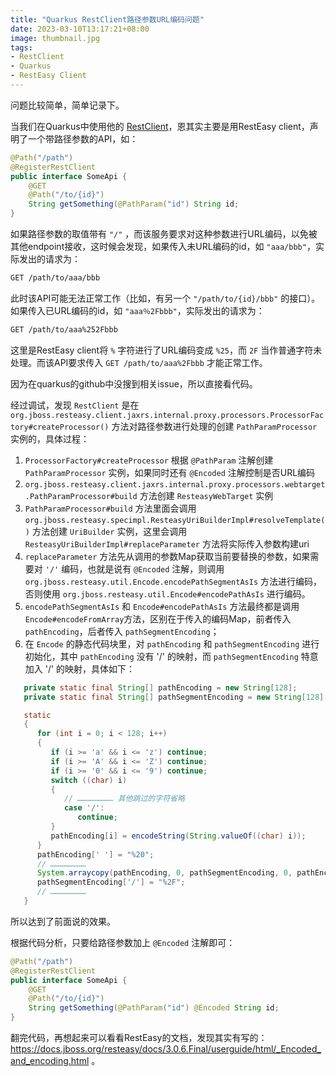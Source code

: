 ```yaml
---
title: "Quarkus RestClient路径参数URL编码问题"
date: 2023-03-10T13:17:21+08:00
image: thumbnail.jpg
tags:
- RestClient
- Quarkus
- RestEasy Client
---
```


问题比较简单，简单记录下。

当我们在Quarkus中使用他的 [RestClient](https://cn.quarkus.io/guides/rest-client)，恩其实主要是用RestEasy client，声明了一个带路径参数的API，如：

```java
@Path("/path")
@RegisterRestClient
public interface SomeApi {
    @GET
    @Path("/to/{id}")
    String getSomething(@PathParam("id") String id;
}
```

如果路径参数的取值带有 `"/"` ，而该服务要求对这种参数进行URL编码，以免被其他endpoint接收，这时候会发现，如果传入未URL编码的id，如 `"aaa/bbb"`，实际发出的请求为：

```bash
GET /path/to/aaa/bbb
```

此时该API可能无法正常工作（比如，有另一个 `"/path/to/{id}/bbb"` 的接口）。如果传入已URL编码的id，如 `"aaa％2Fbbb"`，实际发出的请求为：

```bash
GET /path/to/aaa%252Fbbb
```

这里是RestEasy client将 `%` 字符进行了URL编码变成 `%25`，而 `2F` 当作普通字符未处理。而该API要求传入 `GET /path/to/aaa%2Fbbb` 才能正常工作。

因为在quarkus的github中没搜到相关issue，所以直接看代码。

经过调试，发现 `RestClient` 是在 `org.jboss.resteasy.client.jaxrs.internal.proxy.processors.ProcessorFactory#createProcessor()` 方法对路径参数进行处理的创建 `PathParamProcessor` 实例的，具体过程：

1. `ProcessorFactory#createProcessor` 根据 `@PathParam` 注解创建 `PathParamProcessor` 实例，如果同时还有 `@Encoded` 注解控制是否URL编码
2. `org.jboss.resteasy.client.jaxrs.internal.proxy.processors.webtarget.PathParamProcessor#build` 方法创建 `ResteasyWebTarget` 实例
3. `PathParamProcessor#build` 方法里面会调用 `org.jboss.resteasy.specimpl.ResteasyUriBuilderImpl#resolveTemplate()` 方法创建 `UriBuilder` 实例，这里会调用 `ResteasyUriBuilderImpl#replaceParameter` 方法将实际传入参数构建uri
4. `replaceParameter` 方法先从调用的参数Map获取当前要替换的参数，如果需要对 `'/'` 编码，也就是说有 `@Encoded` 注解，则调用 `org.jboss.resteasy.util.Encode.encodePathSegmentAsIs` 方法进行编码，否则使用 `org.jboss.resteasy.util.Encode#encodePathAsIs` 进行编码。
5. `encodePathSegmentAsIs` 和 `Encode#encodePathAsIs` 方法最终都是调用 `Encode#encodeFromArray`方法，区别在于传入的编码Map，前者传入 `pathEncoding`，后者传入 `pathSegmentEncoding`；
6. 在 `Encode` 的静态代码块里，对 `pathEncoding` 和 `pathSegmentEncoding` 进行初始化，其中 `pathEncoding` 没有 '/' 的映射，而 `pathSegmentEncoding` 特意加入 '/' 的映射，具体如下：

```java
   private static final String[] pathEncoding = new String[128];
   private static final String[] pathSegmentEncoding = new String[128];

   static
   {
      for (int i = 0; i < 128; i++)
      {
         if (i >= 'a' && i <= 'z') continue;
         if (i >= 'A' && i <= 'Z') continue;
         if (i >= '0' && i <= '9') continue;
         switch ((char) i)
         {
            // …………………… 其他跳过的字符省略
            case '/':
               continue;
         }
         pathEncoding[i] = encodeString(String.valueOf((char) i));
      }
      pathEncoding[' '] = "%20";
      // ……………………
      System.arraycopy(pathEncoding, 0, pathSegmentEncoding, 0, pathEncoding.length);
      pathSegmentEncoding['/'] = "%2F";
      // ……………………
   }
```

所以达到了前面说的效果。

根据代码分析，只要给路径参数加上 `@Encoded` 注解即可：

```java
@Path("/path")
@RegisterRestClient
public interface SomeApi {
    @GET
    @Path("/to/{id}")
    String getSomething(@PathParam("id") @Encoded String id;
}
```

翻完代码，再想起来可以看看RestEasy的文档，发现其实有写的：https://docs.jboss.org/resteasy/docs/3.0.6.Final/userguide/html/_Encoded_and_encoding.html 。
